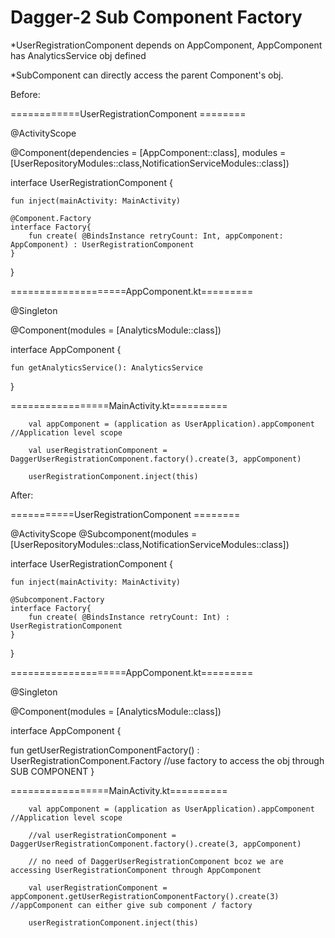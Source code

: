 # Dagger-2 Sub Component Factory 


*UserRegistrationComponent depends on AppComponent,
 AppComponent has AnalyticsService obj defined

*SubComponent can directly access the parent Component's obj. 


Before: 

============UserRegistrationComponent ========

@ActivityScope

@Component(dependencies = [AppComponent::class], modules = [UserRepositoryModules::class,NotificationServiceModules::class])

interface UserRegistrationComponent {

    fun inject(mainActivity: MainActivity)

    @Component.Factory
    interface Factory{
        fun create( @BindsInstance retryCount: Int, appComponent: AppComponent) : UserRegistrationComponent
    }

}

====================AppComponent.kt=========

@Singleton

@Component(modules = [AnalyticsModule::class])

interface AppComponent {

    fun getAnalyticsService(): AnalyticsService
    
}


=================MainActivity.kt==========


        val appComponent = (application as UserApplication).appComponent //Application level scope

        val userRegistrationComponent = DaggerUserRegistrationComponent.factory().create(3, appComponent)

        userRegistrationComponent.inject(this)



After:

===========UserRegistrationComponent ========

@ActivityScope
@Subcomponent(modules = [UserRepositoryModules::class,NotificationServiceModules::class])

interface UserRegistrationComponent {

    fun inject(mainActivity: MainActivity)

    @Subcomponent.Factory
    interface Factory{
        fun create( @BindsInstance retryCount: Int) : UserRegistrationComponent
    }

}

====================AppComponent.kt=========

@Singleton

@Component(modules = [AnalyticsModule::class])

interface AppComponent {

 fun getUserRegistrationComponentFactory() : UserRegistrationComponent.Factory
    //use factory to access the obj through SUB COMPONENT
}

=================MainActivity.kt==========


        val appComponent = (application as UserApplication).appComponent //Application level scope

        //val userRegistrationComponent = DaggerUserRegistrationComponent.factory().create(3, appComponent)

        // no need of DaggerUserRegistrationComponent bcoz we are accessing UserRegistrationComponent through AppComponent

        val userRegistrationComponent = appComponent.getUserRegistrationComponentFactory().create(3) //appComponent can either give sub component / factory

        userRegistrationComponent.inject(this)

